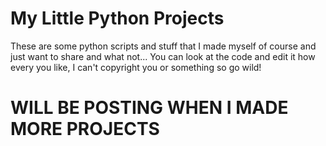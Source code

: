 # My Little Python Projects #

These are some python scripts and stuff that I made myself of course and just want to share and what not...
You can look at the code and edit it how every you like, I can't copyright you or something so go wild!

<h1> WILL BE POSTING WHEN I MADE MORE PROJECTS </h1>
